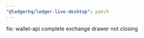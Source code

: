 ```yaml
---
"@ledgerhq/ledger-live-desktop": patch
---
```


fix: wallet-api complete exchange drawer not closing
